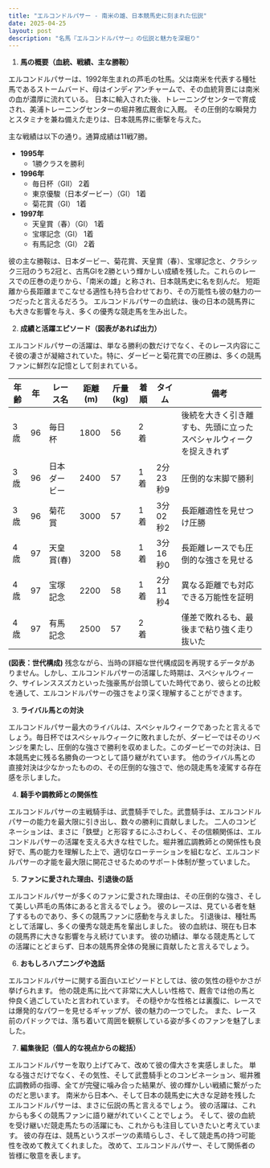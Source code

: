 ```yaml
---
title: "エルコンドルパサー - 南米の雄、日本競馬史に刻まれた伝説"
date: 2025-04-25
layout: post
description: "名馬『エルコンドルパサー』の伝説と魅力を深堀り"
---
```


1. **馬の概要（血統、戦績、主な勝鞍）**

エルコンドルパサーは、1992年生まれの芦毛の牡馬。父は南米を代表する種牡馬であるストームバード、母はインディアンチャームで、その血統背景には南米の血が濃厚に流れている。  日本に輸入された後、トレーニングセンターで育成され、美浦トレーニングセンターの堀井雅広厩舎に入厩。  その圧倒的な瞬発力とスタミナを兼ね備えた走りは、日本競馬界に衝撃を与えた。

主な戦績は以下の通り。通算成績は11戦7勝。

* **1995年**
    * 1勝クラスを勝利
* **1996年**
    * 毎日杯（GII） 2着
    * 東京優駿（日本ダービー）（GI） 1着
    * 菊花賞（GI） 1着
* **1997年**
    * 天皇賞（春）（GI） 1着
    * 宝塚記念（GI） 1着
    * 有馬記念（GI） 2着


彼の主な勝鞍は、日本ダービー、菊花賞、天皇賞（春）、宝塚記念と、クラシック三冠のうち2冠と、古馬GIを2勝という輝かしい成績を残した。これらのレースでの圧巻の走りから、「南米の雄」と称され、日本競馬史に名を刻んだ。  短距離から長距離までこなせる適性も持ち合わせており、その万能性も彼の魅力の一つだったと言えるだろう。  エルコンドルパサーの血統は、後の日本の競馬界にも大きな影響を与え、多くの優秀な競走馬を生み出した。


2. **成績と活躍エピソード（図表があれば出力）**

エルコンドルパサーの活躍は、単なる勝利の数だけでなく、そのレース内容にこそ彼の凄さが凝縮されていた。特に、ダービーと菊花賞での圧勝は、多くの競馬ファンに鮮烈な記憶として刻まれている。

| 年齢 | 年 | レース名       | 距離(m) | 斤量(kg) | 着順 | タイム       | 備考                                   |
|------|---|----------------|---------|----------|-----|-------------|----------------------------------------|
| 3歳  | 96 | 毎日杯         | 1800     | 56        | 2着 |             | 後続を大きく引き離すも、先頭に立ったスペシャルウィークを捉えきれず |
| 3歳  | 96 | 日本ダービー     | 2400     | 57        | 1着 | 2分23秒9    | 圧倒的な末脚で勝利                       |
| 3歳  | 96 | 菊花賞         | 3000     | 57        | 1着 | 3分02秒2    | 長距離適性を見せつけ圧勝                   |
| 4歳  | 97 | 天皇賞(春)     | 3200     | 58        | 1着 | 3分16秒0    | 長距離レースでも圧倒的な強さを見せる      |
| 4歳  | 97 | 宝塚記念       | 2200     | 58        | 1着 | 2分11秒4    | 異なる距離でも対応できる万能性を証明      |
| 4歳  | 97 | 有馬記念       | 2500     | 57        | 2着 |             |  僅差で敗れるも、最後まで粘り強く走り抜いた |


**(図表：世代構成)**  残念ながら、当時の詳細な世代構成図を再現するデータがありません。しかし、エルコンドルパサーの活躍した時期は、スペシャルウィーク、サイレンススズカといった強豪馬が台頭していた時代であり、彼らとの比較を通して、エルコンドルパサーの強さをより深く理解することができます。


3. **ライバル馬との対決**

エルコンドルパサー最大のライバルは、スペシャルウィークであったと言えるでしょう。毎日杯ではスペシャルウィークに敗れましたが、ダービーではそのリベンジを果たし、圧倒的な強さで勝利を収めました。このダービーでの対決は、日本競馬史に残る名勝負の一つとして語り継がれています。  他のライバル馬との直接対決は少なかったものの、その圧倒的な強さで、他の競走馬を凌駕する存在感を示しました。


4. **騎手や調教師との関係性**

エルコンドルパサーの主戦騎手は、武豊騎手でした。武豊騎手は、エルコンドルパサーの能力を最大限に引き出し、数々の勝利に貢献しました。  二人のコンビネーションは、まさに「鉄壁」と形容するにふさわしく、その信頼関係は、エルコンドルパサーの活躍を支える大きな柱でした。堀井雅広調教師との関係性も良好で、馬の能力を理解した上で、適切なローテーションを組むなど、エルコンドルパサーの才能を最大限に開花させるためのサポート体制が整っていました。


5. **ファンに愛された理由、引退後の話**

エルコンドルパサーが多くのファンに愛された理由は、その圧倒的な強さ、そして美しい芦毛の馬体にあると言えるでしょう。  彼のレースは、見ている者を魅了するものであり、多くの競馬ファンに感動を与えました。  引退後は、種牡馬として活躍し、多くの優秀な競走馬を輩出しました。  彼の血統は、現在も日本の競馬界に大きな影響を与え続けています。  彼の功績は、単なる競走馬としての活躍にとどまらず、日本の競馬界全体の発展に貢献したと言えるでしょう。


6. **おもしろハプニングや逸話**

エルコンドルパサーに関する面白いエピソードとしては、彼の気性の穏やかさが挙げられます。  他の競走馬に比べて非常に大人しい性格で、厩舎では他の馬と仲良く過ごしていたと言われています。  その穏やかな性格とは裏腹に、レースでは爆発的なパワーを見せるギャップが、彼の魅力の一つでした。  また、レース前のパドックでは、落ち着いて周囲を観察している姿が多くのファンを魅了しました。


7. **編集後記（個人的な視点からの総括）**

エルコンドルパサーを取り上げてみて、改めて彼の偉大さを実感しました。  単なる強さだけでなく、その気性、そして武豊騎手とのコンビネーション、堀井雅広調教師の指導、全てが完璧に噛み合った結果が、彼の輝かしい戦績に繋がったのだと思います。  南米から日本へ、そして日本の競馬史に大きな足跡を残したエルコンドルパサーは、まさに伝説の馬と言えるでしょう。  彼の活躍は、これからも多くの競馬ファンに語り継がれていくことでしょう。  そして、彼の血統を受け継いだ競走馬たちの活躍にも、これからも注目していきたいと考えています。  彼の存在は、競馬というスポーツの素晴らしさ、そして競走馬の持つ可能性を改めて教えてくれました。  改めて、エルコンドルパサー、そして関係者の皆様に敬意を表します。

